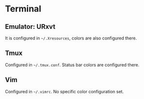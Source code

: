 # Terminal

## Emulator: URxvt

It is configured in `~/.Xresources`, colors are also configured there. 

## Tmux

Configured in `~/.tmux.conf`. Status bar colors are configured there.

## Vim

Configured in `~/.vimrc`. No specific color configuration set.
